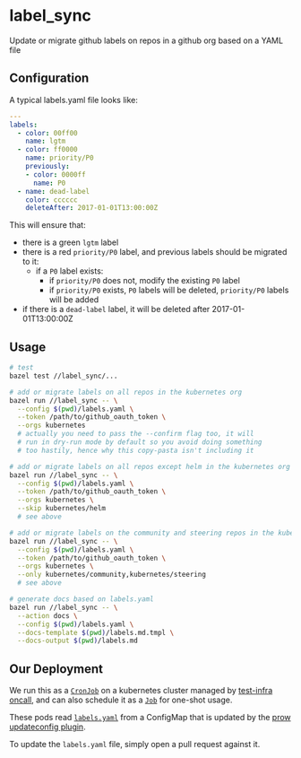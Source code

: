 # label_sync

Update or migrate github labels on repos in a github org based on a YAML file

## Configuration

A typical labels.yaml file looks like:

```yaml
---
labels:
  - color: 00ff00
    name: lgtm
  - color: ff0000
    name: priority/P0
    previously:
    - color: 0000ff
      name: P0
  - name: dead-label
    color: cccccc
    deleteAfter: 2017-01-01T13:00:00Z
```

This will ensure that:

- there is a green `lgtm` label
- there is a red `priority/P0` label, and previous labels should be migrated to it:
  - if a `P0` label exists:
    - if `priority/P0` does not, modify the existing `P0` label
    - if `priority/P0` exists, `P0` labels will be deleted, `priority/P0` labels will be added
- if there is a `dead-label` label, it will be deleted after 2017-01-01T13:00:00Z

## Usage

```sh
# test
bazel test //label_sync/...

# add or migrate labels on all repos in the kubernetes org
bazel run //label_sync -- \
  --config $(pwd)/labels.yaml \
  --token /path/to/github_oauth_token \
  --orgs kubernetes
  # actually you need to pass the --confirm flag too, it will
  # run in dry-run mode by default so you avoid doing something
  # too hastily, hence why this copy-pasta isn't including it

# add or migrate labels on all repos except helm in the kubernetes org
bazel run //label_sync -- \
  --config $(pwd)/labels.yaml \
  --token /path/to/github_oauth_token \
  --orgs kubernetes \
  --skip kubernetes/helm
  # see above

# add or migrate labels on the community and steering repos in the kubernetes org
bazel run //label_sync -- \
  --config $(pwd)/labels.yaml \
  --token /path/to/github_oauth_token \
  --orgs kubernetes \
  --only kubernetes/community,kubernetes/steering
  # see above

# generate docs based on labels.yaml
bazel run //label_sync -- \
  --action docs \
  --config $(pwd)/labels.yaml \
  --docs-template $(pwd)/labels.md.tmpl \
  --docs-output $(pwd)/labels.md
```

## Our Deployment

We run this as a [`CronJob`](./cluster/label_sync_cron_job.yaml) on a kubernetes cluster managed by [test-infra oncall](https://go.k8s.io/oncall), and can also schedule it as a [`Job`](./cluster/label_sync_cron_job.yaml) for one-shot usage.

These pods read [`labels.yaml`](./labels.yaml) from a ConfigMap that is updated by the [prow updateconfig plugin](/prow/plugins/updateconfig).

To update the `labels.yaml` file, simply open a pull request against it.

